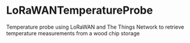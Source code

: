 # LoRaWANTemperatureProbe
Temperature probe using LoRaWAN and The Things Network to retrieve temperature measurements from a wood chip storage

